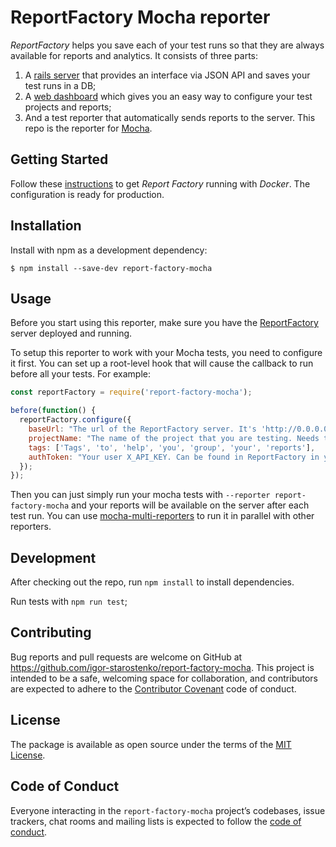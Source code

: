 # ReportFactory Mocha reporter

*ReportFactory* helps you save each of your test runs so that they are always available for reports and analytics.
It consists of three parts:
1. A [rails server](https://github.com/igor-starostenko/report_factory) that provides an interface via JSON API and saves your test runs in a DB;
2. A [web dashboard](https://github.com/igor-starostenko/report_factory-web) which gives you an easy way to configure your test projects and reports;
3. And a test reporter that automatically sends reports to the server. This repo is the reporter for [Mocha](https://mochajs.org/).

## Getting Started

Follow these [instructions](https://github.com/igor-starostenko/report_factory/blob/master/setup/INSTRUCTIONS.md) to get *Report Factory* running with *Docker*. The configuration is ready for production.

## Installation

Install with npm as a development dependency:

    $ npm install --save-dev report-factory-mocha

## Usage

Before you start using this reporter, make sure you have the [ReportFactory](https://github.com/igor-starostenko/report_factory) server deployed and running.

To setup this reporter to work with your Mocha tests, you need to configure it first. You can set up a root-level hook that will cause the callback to run before all your tests. For example:

```javascript
const reportFactory = require('report-factory-mocha');

before(function() {
  reportFactory.configure({
    baseUrl: "The url of the ReportFactory server. It's 'http://0.0.0.0:3000' if you're running locally",
    projectName: "The name of the project that you are testing. Needs to be previously created in ReportFactory",
    tags: ['Tags', 'to', 'help', 'you', 'group', 'your', 'reports'],
    authToken: "Your user X_API_KEY. Can be found in ReportFactory in your user information"
  });
});
```

Then you can just simply run your mocha tests with `--reporter report-factory-mocha` and your reports will be available on the server after each test run.
You can use [mocha-multi-reporters](https://www.npmjs.com/package/mocha-multi-reporters) to run it in parallel with other reporters.

## Development

After checking out the repo, run `npm install` to install dependencies.

Run tests with `npm run test`;

## Contributing

Bug reports and pull requests are welcome on GitHub at https://github.com/igor-starostenko/report-factory-mocha. This project is intended to be a safe, welcoming space for collaboration, and contributors are expected to adhere to the [Contributor Covenant](http://contributor-covenant.org) code of conduct.

## License

The package is available as open source under the terms of the [MIT License](https://opensource.org/licenses/MIT).

## Code of Conduct

Everyone interacting in the `report-factory-mocha` project’s codebases, issue trackers, chat rooms and mailing lists is expected to follow the [code of conduct](https://github.com/igor-starostenko/report_factory-rspec/blob/master/CODE_OF_CONDUCT.md).
